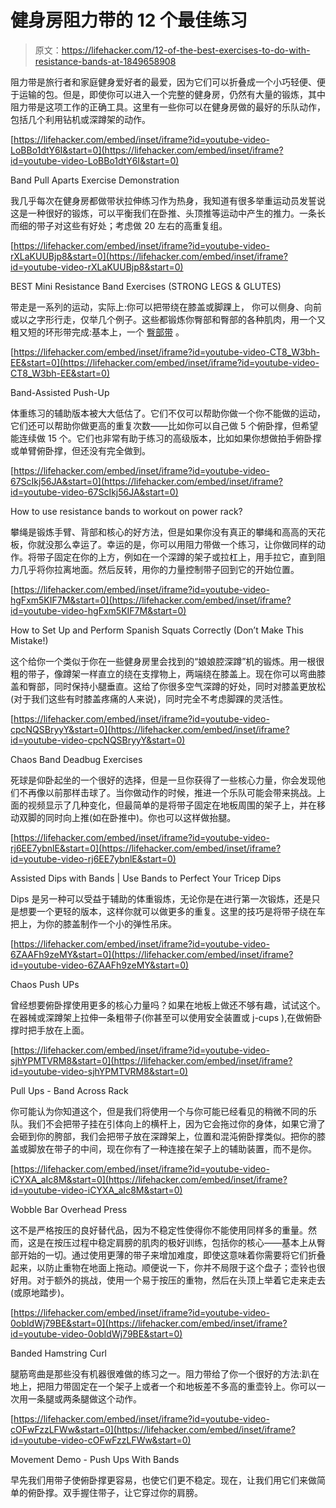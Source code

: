 # 健身房阻力带的 12 个最佳练习

> 原文：<https://lifehacker.com/12-of-the-best-exercises-to-do-with-resistance-bands-at-1849658908>

阻力带是旅行者和家庭健身爱好者的最爱，因为它们可以折叠成一个小巧轻便、便于运输的包。但是，即使你可以进入一个完整的健身房，仍然有大量的锻炼，其中阻力带是这项工作的正确工具。这里有一些你可以在健身房做的最好的乐队动作，包括几个利用钻机或深蹲架的动作。

 [https://lifehacker.com/embed/inset/iframe?id=youtube-video-LoBBo1dtY6I&start=0](https://lifehacker.com/embed/inset/iframe?id=youtube-video-LoBBo1dtY6I&start=0)

<figcaption class="sc-1ptbguh-0 hxeMec caption">Band Pull Aparts Exercise Demonstration</figcaption> 

我几乎每次在健身房都做带状拉伸练习作为热身，我知道有很多举重运动员发誓说这是一种很好的锻炼，可以平衡我们在卧推、头顶推等运动中产生的推力。一条长而细的带子对这些有好处；考虑做 20 左右的高重复组。

 [https://lifehacker.com/embed/inset/iframe?id=youtube-video-rXLaKUUBjp8&start=0](https://lifehacker.com/embed/inset/iframe?id=youtube-video-rXLaKUUBjp8&start=0)

<figcaption class="sc-1ptbguh-0 hxeMec caption">BEST Mini Resistance Band Exercises (STRONG LEGS & GLUTES)</figcaption> 

带走是一系列的运动，实际上:你可以把带绕在膝盖或脚踝上， 你可以侧身、向前或以之字形行走，仅举几个例子。这些都锻炼你臀部和臀部的各种肌肉，用一个又粗又短的环形带完成:基本上，一个 [臀部带](https://lifehacker.com/are-booty-bands-actually-useful-1846775637) 。

 [https://lifehacker.com/embed/inset/iframe?id=youtube-video-CT8_W3bh-EE&start=0](https://lifehacker.com/embed/inset/iframe?id=youtube-video-CT8_W3bh-EE&start=0)

<figcaption class="sc-1ptbguh-0 hxeMec caption">Band-Assisted Push-Up</figcaption> 

体重练习的辅助版本被大大低估了。它们不仅可以帮助你做一个你不能做的运动，它们还可以帮助你做更高的重复次数——比如你可以自己做 5 个俯卧撑，但希望能连续做 15 个。它们也非常有助于练习的高级版本，比如如果你想做拍手俯卧撑或单臂俯卧撑，但还没有完全做到。

 [https://lifehacker.com/embed/inset/iframe?id=youtube-video-67ScIkj56JA&start=0](https://lifehacker.com/embed/inset/iframe?id=youtube-video-67ScIkj56JA&start=0)

<figcaption class="sc-1ptbguh-0 hxeMec caption">How to use resistance bands to workout on power rack?</figcaption> 

攀绳是锻炼手臂、背部和核心的好方法，但是如果你没有真正的攀绳和高高的天花板，你就没那么幸运了。幸运的是，你可以用阻力带做一个练习，让你做同样的动作。将带子固定在你的上方，例如在一个深蹲的架子或拉杠上，用手拉它，直到阻力几乎将你拉离地面。然后反转，用你的力量控制带子回到它的开始位置。

 [https://lifehacker.com/embed/inset/iframe?id=youtube-video-hgFxm5KIF7M&start=0](https://lifehacker.com/embed/inset/iframe?id=youtube-video-hgFxm5KIF7M&start=0)

<figcaption class="sc-1ptbguh-0 hxeMec caption">How to Set Up and Perform Spanish Squats Correctly (Don’t Make This Mistake!)</figcaption> 

这个给你一个类似于你在一些健身房里会找到的“娘娘腔深蹲”机的锻炼。用一根很粗的带子，像蹲架一样直立的绕在支撑物上，两端绕在膝盖上。现在你可以弯曲膝盖和臀部，同时保持小腿垂直。这给了你很多空气深蹲的好处，同时对膝盖更放松(对于我们这些有时膝盖疼痛的人来说)，同时完全不考虑脚踝的灵活性。

 [https://lifehacker.com/embed/inset/iframe?id=youtube-video-cpcNQSBryyY&start=0](https://lifehacker.com/embed/inset/iframe?id=youtube-video-cpcNQSBryyY&start=0)

<figcaption class="sc-1ptbguh-0 hxeMec caption">Chaos Band Deadbug Exercises</figcaption> 

死球是仰卧起坐的一个很好的选择，但是一旦你获得了一些核心力量，你会发现他们不再像以前那样击球了。当你做动作的时候，推进一个乐队可能会带来挑战。上面的视频显示了几种变化，但最简单的是将带子固定在地板周围的架子上，并在移动双脚的同时向上推(如在卧推中)。你也可以这样做抬腿。

 [https://lifehacker.com/embed/inset/iframe?id=youtube-video-rj6EE7ybnlE&start=0](https://lifehacker.com/embed/inset/iframe?id=youtube-video-rj6EE7ybnlE&start=0)

<figcaption class="sc-1ptbguh-0 hxeMec caption">Assisted Dips with Bands | Use Bands to Perfect Your Tricep Dips</figcaption> 

Dips 是另一种可以受益于辅助的体重锻炼，无论你是在进行第一次锻炼，还是只是想要一个更轻的版本，这样你就可以做更多的重复。这里的技巧是将带子绕在车把上，为你的膝盖制作一个小的弹性吊床。

 [https://lifehacker.com/embed/inset/iframe?id=youtube-video-6ZAAFh9zeMY&start=0](https://lifehacker.com/embed/inset/iframe?id=youtube-video-6ZAAFh9zeMY&start=0)

<figcaption class="sc-1ptbguh-0 hxeMec caption">Chaos Push UPs</figcaption> 

曾经想要俯卧撑使用更多的核心力量吗？如果在地板上做还不够有趣，试试这个。在器械或深蹲架上拉伸一条粗带子(你甚至可以使用安全装置或 j-cups ),在做俯卧撑时把手放在上面。

 [https://lifehacker.com/embed/inset/iframe?id=youtube-video-sjhYPMTVRM8&start=0](https://lifehacker.com/embed/inset/iframe?id=youtube-video-sjhYPMTVRM8&start=0)

<figcaption class="sc-1ptbguh-0 hxeMec caption">Pull Ups - Band Across Rack</figcaption> 

你可能认为你知道这个，但是我们将使用一个与你可能已经看见的稍微不同的乐队。我们不会把带子挂在引体向上的横杆上，因为它会拖过你的身体，如果它滑了会砸到你的胯部，我们会把带子放在深蹲架上，位置和混沌俯卧撑类似。把你的膝盖或脚放在带子的中间，现在你有了一种连接在架子上的辅助装置，而不是你。

 [https://lifehacker.com/embed/inset/iframe?id=youtube-video-iCYXA_aIc8M&start=0](https://lifehacker.com/embed/inset/iframe?id=youtube-video-iCYXA_aIc8M&start=0)

<figcaption class="sc-1ptbguh-0 hxeMec caption">Wobble Bar Overhead Press</figcaption> 

这不是严格按压的良好替代品，因为不稳定性使得你不能使用同样多的重量。然而，这是在按压过程中稳定肩膀的肌肉的极好训练，包括你的核心——基本上从臀部开始的一切。通过使用更薄的带子来增加难度，即使这意味着你需要将它们折叠起来，以防止重物在地面上拖动。顺便说一下，你并不局限于这个盘子；壶铃也很好用。对于额外的挑战，使用一个易于按压的重物，然后在头顶上举着它走来走去(或原地踏步)。

 [https://lifehacker.com/embed/inset/iframe?id=youtube-video-0obIdWj79BE&start=0](https://lifehacker.com/embed/inset/iframe?id=youtube-video-0obIdWj79BE&start=0)

<figcaption class="sc-1ptbguh-0 hxeMec caption">Banded Hamstring Curl</figcaption> 

腿筋弯曲是那些没有机器很难做的练习之一。阻力带给了你一个很好的方法:趴在地上，把阻力带固定在一个架子上或者一个和地板差不多高的重壶铃上。你可以一次用一条腿或两条腿做这个动作。

 [https://lifehacker.com/embed/inset/iframe?id=youtube-video-cOFwFzzLFWw&start=0](https://lifehacker.com/embed/inset/iframe?id=youtube-video-cOFwFzzLFWw&start=0)

<figcaption class="sc-1ptbguh-0 hxeMec caption">Movement Demo - Push Ups With Bands</figcaption> 

早先我们用带子使俯卧撑更容易，也使它们更不稳定。现在，让我们用它们来做简单的俯卧撑。双手握住带子，让它穿过你的肩膀。